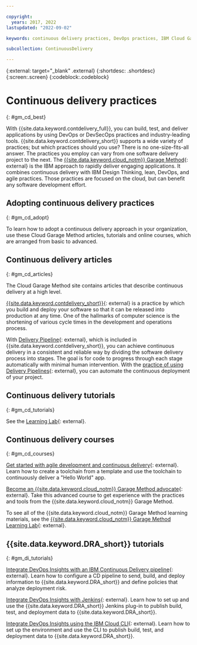 ```yaml
---

copyright:
  years: 2017, 2022
lastupdated: "2022-09-02"

keywords: continuous delivery practices, DevOps practices, IBM Cloud Garage Method, learning resources, DevOps Insights

subcollection: ContinuousDelivery

---
```


{:external: target="_blank" .external}
{:shortdesc: .shortdesc}
{:screen:.screen}
{:codeblock:.codeblock}

# Continuous delivery practices
{: #gm_cd_best}

With {{site.data.keyword.contdelivery_full}}, you can build, test, and deliver applications by using DevOps or DevSecOps practices and industry-leading tools. {{site.data.keyword.contdelivery_short}} supports a wide variety of practices; but which practices should you use? There is no one-size-fits-all answer. The practices you employ can vary from one software delivery project to the next. The [{{site.data.keyword.cloud_notm}} Garage Method](https://www.ibm.com/cloud/garage){: external} is the IBM approach to rapidly deliver engaging applications. It combines continuous delivery with IBM Design Thinking, lean, DevOps, and agile practices. Those practices are focused on the cloud, but can benefit any software development effort.


## Adopting continuous delivery practices
{: #gm_cd_adopt}

To learn how to adopt a continuous delivery approach in your organization, use these Cloud Garage Method articles, tutorials and online courses, which are arranged from basic to advanced.

## Continuous delivery articles
{: #gm_cd_articles}

The Cloud Garage Method site contains articles that describe continuous delivery at a high level.

[{{site.data.keyword.contdelivery_short}}](https://www.ibm.com/cloud/garage/content/deliver/practice_continuous_delivery/){: external} is a practice by which you build and deploy your software so that it can be released into production at any time. One of the hallmarks of computer science is the shortening of various cycle times in the development and operations process.

With [Delivery Pipeline](https://www.ibm.com/cloud/garage/content/deliver/tool_delivery_pipeline/){: external}, which is included in {{site.data.keyword.contdelivery_short}}, you can achieve continuous delivery in a consistent and reliable way by dividing the software delivery process into stages. The goal is for code to progress through each stage automatically with minimal human intervention. With the [practice of using Delivery Pipelines](https://www.ibm.com/cloud/garage/content/deliver/practice_delivery_pipeline/){: external}, you can automate the continuous deployment of your project.

## Continuous delivery tutorials
{: #gm_cd_tutorials}

See the [Learning Lab](https://www.ibm.com/cloud/garage/category/courses){: external}.

## Continuous delivery courses
{: #gm_cd_courses}

[Get started with agile development and continuous delivery](https://www.ibm.com/cloud/garage/content/course/get_started_agile_cd){: external}. Learn how to create a toolchain from a template and use the toolchain to continuously deliver a "Hello World" app.

[Become an {{site.data.keyword.cloud_notm}} Garage Method advocate](https://www.ibm.com/cloud/garage/content/course/gm_advocate){: external}. Take this advanced course to get experience with the practices and tools from the {{site.data.keyword.cloud_notm}} Garage Method.

To see all of the {{site.data.keyword.cloud_notm}} Garage Method learning materials, see the [{{site.data.keyword.cloud_notm}} Garage Method Learning Lab](https://www.ibm.com/cloud/garage/category/courses){: external}.

## {{site.data.keyword.DRA_short}} tutorials
{: #gm_di_tutorials}

[Integrate DevOps Insights with an IBM Continuous Delivery pipeline](https://www.ibm.com/cloud/garage/tutorials/integrate-devops-insights-with-cd-pipeline){: external}. Learn how to configure a CD pipeline to send, build, and deploy information to {{site.data.keyword.DRA_short}} and define policies that analyze deployment risk.

[Integrate DevOps Insights with Jenkins](https://www.ibm.com/cloud/garage/tutorials/use-jenkins-plugin-to-post-data-to-devops-insights){: external}. Learn how to set up and use the {{site.data.keyword.DRA_short}} Jenkins plug-in to publish build, test, and deployment data to {{site.data.keyword.DRA_short}}.

[Integrate DevOps Insights using the IBM Cloud CLI](https://www.ibm.com/cloud/garage/tutorials/use-cli-to-post-data-to-devops-insights){: external}. Learn how to set up the environment and use the CLI to publish build, test, and deployment data to {{site.data.keyword.DRA_short}}.
